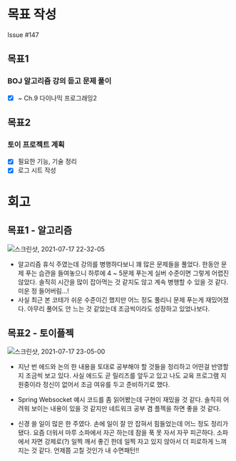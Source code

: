 # 목표 작성
Issue #147

## 목표1
### BOJ 알고리즘 강의 듣고 문제 풀이
- [x] ~ Ch.9 다이나믹 프로그래밍2

## 목표2
### 토이 프로젝트 계획
- [x] 필요한 기능, 기술 정리
- [x] 로그 시트 작성

# 회고
## 목표1 - 알고리즘
![스크린샷, 2021-07-17 22-32-05](https://user-images.githubusercontent.com/58318786/126038721-417a7747-6894-4328-9f4d-f7505062c363.png)
* 알고리즘 휴식 주였는데 강의를 병행하다보니 꽤 많은 문제들을 풀었다. 한동안 문제 푸는 습관을 들여놓으니 하루에 4 ~ 5문제 푸는게 실버 수준이면 그렇게 어렵진 않았다. 솔직히 시간을 많이 잡아먹는 것 같지도 않고 계속 병행할 수 있을 것 같다. 미운 정 들어버림...!
* 사실 최근 본 코테가 쉬운 수준이긴 했지만 어느 정도 풀리니 문제 푸는게 재밌어졌다. 아무리 풀어도 안 느는 것 같았는데 조금씩이라도 성장하고 있었나보다.

## 목표2 - 토이플젝
![스크린샷, 2021-07-17 23-05-00](https://user-images.githubusercontent.com/58318786/126039527-cbbad571-7a53-444d-81a6-0d689d7c2c80.png)
* 지난 번 에드와 논의 한 내용을 토대로 공부해야 할 것들을 정리하고 어떤걸 반영할지 조금씩 보고 있다. 사실 에드도 곧 릴리즈를 앞두고 있고 나도 교육 프로그램 지원중이라 정신이 없어서 조금 여유를 두고 준비하기로 했다.
* Spring Websocket 예시 코드를 좀 읽어봤는데 구현이 재밌을 것 같다. 솔직히 어려워 보이는 내용이 있을 것 같지만 네트워크 공부 겸 플젝을 하면 좋을 것 같다.

* 신경 쓸 일이 많은 한 주였다. 손에 일이 잘 안 잡혀서 힘들었는데 어느 정도 정리가 됐다. 요즘 더워서 마루 소파에서 자곤 하는데 잠을 푹 못 자서 자꾸 피곤하다. 소파에서 자면 강제로(?) 일찍 깨서 좋긴 한데 일찍 자고 있지 않아서 더 피로하게 느껴지는 것 같다. 언제쯤 고칠 것인가 내 수면패턴!!
